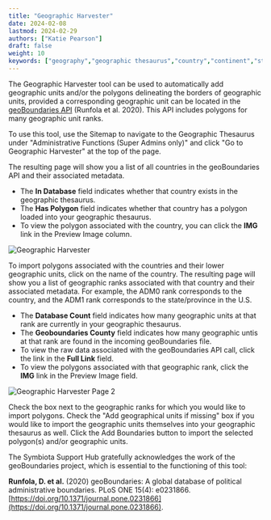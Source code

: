 ```yaml
---
title: "Geographic Harvester"
date: 2024-02-08
lastmod: 2024-02-29
authors: ["Katie Pearson"]
draft: false
weight: 10
keywords: ["geography","geographic thesaurus","country","continent","state","province","county","municipality"]
---
```


The Geographic Harvester tool can be used to automatically add geographic units and/or the polygons delineating the borders of geographic units, provided a corresponding geographic unit can be located in the [geoBoundaries API](https://www.geoboundaries.org/) (Runfola et al. 2020). This API includes polygons for many geographic unit ranks.

To use this tool, use the Sitemap to navigate to the Geographic Thesaurus under "Administrative Functions (Super Admins only)" and click "Go to Geographic Harvester" at the top of the page.

The resulting page will show you a list of all countries in the geoBoundaries API and their associated metadata.

* The **In Database** field indicates whether that country exists in the geographic thesaurus.
* The **Has Polygon** field indicates whether that country has a polygon loaded into your geographic thesaurus.
* To view the polygon associated with the country, you can click the **IMG** link in the Preview Image column.

![Geographic Harvester](/symbiota-docs/images/GeoHarvester.PNG)

To import polygons associated with the countries and their lower geographic units, click on the name of the country. The resulting page will show you a list of geographic ranks associated with that country and their associated metadata. For example, the ADM0 rank corresponds to the country, and the ADM1 rank corresponds to the state/province in the U.S.
* The **Database Count** field indicates how many geographic units at that rank are currently in your geographic thesaurus.
* The **Geoboundaries County** field indicates how many geographic untis at that rank are found in the incoming geoBoundaries file.
* To view the raw data associated with the geoBoundaries API call, click the link in the **Full Link** field.
* To view the polygons associated with that geographic rank, click the **IMG** link in the Preview Image field.

![Geographic Harvester Page 2](/symbiota-docs/images/GeoHarvesterRanks.PNG)

Check the box next to the geographic ranks for which you would like to import polygons. Check the "Add geographical units if missing" box if you would like to import the geographic units themselves into your geographic thesaurus as well. Click the Add Boundaries button to import the selected polygon(s) and/or geographic units.

The Symbiota Support Hub gratefully acknowledges the work of the geoBoundaries project, which is essential to the functioning of this tool:

**Runfola, D. et al.** (2020) geoBoundaries: A global database of political administrative boundaries. PLoS ONE 15(4): e0231866. [https://doi.org/10.1371/journal.pone.0231866](https://doi.org/10.1371/journal.pone.0231866).
